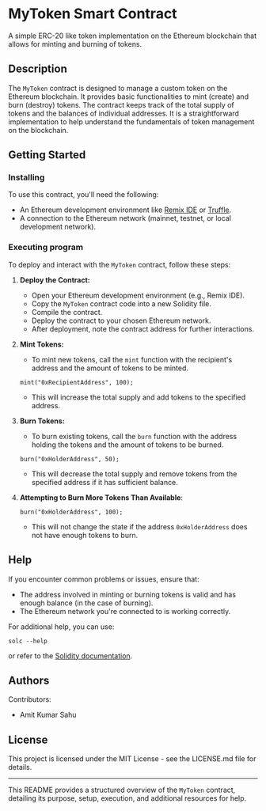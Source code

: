 

# MyToken Smart Contract

A simple ERC-20 like token implementation on the Ethereum blockchain that allows for minting and burning of tokens.

## Description

The `MyToken` contract is designed to manage a custom token on the Ethereum blockchain. It provides basic functionalities to mint (create) and burn (destroy) tokens. The contract keeps track of the total supply of tokens and the balances of individual addresses. It is a straightforward implementation to help understand the fundamentals of token management on the blockchain.

## Getting Started

### Installing

To use this contract, you'll need the following:
* An Ethereum development environment like [Remix IDE](https://remix.ethereum.org/) or [Truffle](https://www.trufflesuite.com/truffle).
* A connection to the Ethereum network (mainnet, testnet, or local development network).

### Executing program

To deploy and interact with the `MyToken` contract, follow these steps:

1. **Deploy the Contract:**
   - Open your Ethereum development environment (e.g., Remix IDE).
   - Copy the `MyToken` contract code into a new Solidity file.
   - Compile the contract.
   - Deploy the contract to your chosen Ethereum network.
   - After deployment, note the contract address for further interactions.

2. **Mint Tokens:**
   - To mint new tokens, call the `mint` function with the recipient's address and the amount of tokens to be minted.
   ```solidity
   mint("0xRecipientAddress", 100);
   ```
   - This will increase the total supply and add tokens to the specified address.

3. **Burn Tokens:**
   - To burn existing tokens, call the `burn` function with the address holding the tokens and the amount of tokens to be burned.
   ```solidity
   burn("0xHolderAddress", 50);
   ```
   - This will decrease the total supply and remove tokens from the specified address if it has sufficient balance.

4. **Attempting to Burn More Tokens Than Available**:
   ```solidity
   burn("0xHolderAddress", 100);
   ```
   - This will not change the state if the address `0xHolderAddress` does not have enough tokens to burn.

## Help

If you encounter common problems or issues, ensure that:
- The address involved in minting or burning tokens is valid and has enough balance (in the case of burning).
- The Ethereum network you're connected to is working correctly.

For additional help, you can use:
```
solc --help
```
or refer to the [Solidity documentation](https://docs.soliditylang.org/).

## Authors

Contributors:
- Amit Kumar Sahu  
  

## License

This project is licensed under the MIT License - see the LICENSE.md file for details.

---

This README provides a structured overview of the `MyToken` contract, detailing its purpose, setup, execution, and additional resources for help.


